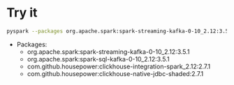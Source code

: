 # Try it

```bash
pyspark --packages org.apache.spark:spark-streaming-kafka-0-10_2.12:3.5.1,org.apache.spark:spark-sql-kafka-0-10_2.12:3.5.1,com.github.housepower:clickhouse-integration-spark_2.12:2.7.1,com.github.housepower:clickhouse-native-jdbc-shaded:2.7.1
```

- Packages:
	- org.apache.spark:spark-streaming-kafka-0-10_2.12:3.5.1
	- org.apache.spark:spark-sql-kafka-0-10_2.12:3.5.1
	- com.github.housepower:clickhouse-integration-spark_2.12:2.7.1
	- com.github.housepower:clickhouse-native-jdbc-shaded:2.7.1